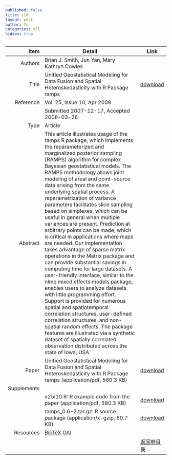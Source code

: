 ```yaml
---
published: false
title: i10
layout: post
author: Yu
categories: v25
hidden: true
---
```


| Item | Detail | Link |
|---:|---|---|
| Authors | Brian J. Smith, Jun Yan, Mary Kathryn Cowles| |
| Title |Unified Geostatistical Modeling for Data Fusion and Spatial Heteroskedasticity with R Package ramps | [download](http://www.jstatsoft.org/v25/i10/paper) |
| Reference |Vol. 25, Issue 10, Apr 2008 | |
| | Submitted 2007-12-17, Accepted 2008-03-26| | 
| Type | Article| |
| Abstract | This article illustrates usage of the ramps R package, which implements the reparameterized and marginalized posterior sampling (RAMPS) algorithm for complex Bayesian geostatistical models.  The RAMPS methodology allows joint modeling of areal and point-source data arising from the same underlying spatial process.  A reparametrization of variance parameters facilitates slice sampling based on simplexes, which can be useful in general when multiple variances are present.  Prediction at arbitrary points can be made, which is critical in applications where maps are needed.  Our implementation takes advantage of sparse matrix operations  in the Matrix package and can provide substantial savings in computing time for large datasets.  A user-friendly interface, similar to the nlme mixed effects models package, enables users to analyze datasets with little programming effort.  Support is provided for numerous spatial and spatiotemporal correlation structures, user-defined correlation structures, and non-spatial random effects.  The package features are illustrated via a synthetic dataset of spatially correlated observation distributed across the state of Iowa, USA.| |
| Paper | Unified Geostatistical Modeling for Data Fusion and Spatial Heteroskedasticity with R Package ramps  (application/pdf, 580.3 KB)| [download](http://www.jstatsoft.org/v25/i10/paper) |
| Supplements | | |
| |v25i10.R: R example code from the paper  (application/pdf, 580.3 KB)|  [download](http://www.jstatsoft.org/v25/i10/supp/1) |
| |ramps_0.6-2.tar.gz: R source package  (application/x-gzip, 60.7 KB)|  [download](http://www.jstatsoft.org/v25/i10/supp/2) |
| Resources | [BibTeX](http://www.jstatsoft.org/v25/i10/bibtex) [OAI](http://www.jstatsoft.org/oai?verb=GetRecord&identifier=oai.jstatsoft/v25/i10&prefix=oai_dc)| |
| |  | [返回卷目录]({{site.baseurl}}/volume/v25.html) |